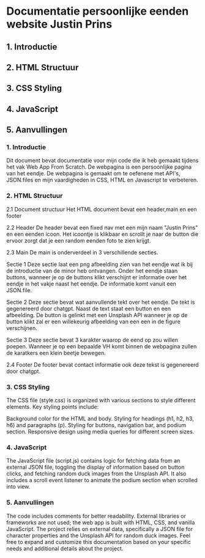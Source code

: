 # Documentatie persoonlijke eenden website Justin Prins

## 1. Introductie 
## 2. HTML Structuur 
## 3. CSS Styling
## 4. JavaScript
## 5. Aanvullingen

### 1. Introductie
Dit document bevat documentatie voor mijn code die ik heb gemaakt tijdens het vak Web App From Scratch. De webpagina is een persoonlijke pagina van het eendje. De webpagina is gemaakt om te oefenene met API's, JSON.files en mijn vaardigheden in CSS, HTML en Javascript te verbeteren.


### 2. HTML Structuur
2.1 Document structuur
Het HTML document bevat een header,main en een footer

2.2 Header
De header bevat een fixed nav met een mijn naam "Justin Prins" en een eenden icoon. Het icoontje is klikbaar en scrollt je naar de button die ervoor zorgt dat je een random eenden foto te zien krijgt.

2.3 Main 
De main is onderverdeel in 3 verschillende secties.

Sectie 1
Deze sectie laat een png afbeelding zien van het eendje wat ik bij de introductie van de minor heb ontvangen. Onder het eendje staan buttons, wanneer je op de buttons klikt verschijnt er informatie over het eendje in het vakje naast het eendje. De informatie komt vanuit een JSON.file.

Sectie 2
Deze sectie bevat wat aanvullende tekt over het eendje. De tekt is gegenereerd door chatgpt. Naast de text staat een button en een afbeelding. 
De button is gelinkt met een Unsplash API wanneer je op de button klikt zal er een willekeurig afbeelding van een een in de figure verschijnen.

Sectie 3
Deze sectie bevat 3 karakter waarop de eend op zou willen poepen. Wanneer je op een bepaalde VH komt binnen de webpagina zullen de karatkers een klein beetje bewegen.

2.4 Footer
De footer bevat contact informatie ook deze tekst is gegenereerd door chatgpt.

### 3. CSS Styling
The CSS file (style.css) is organized with various sections to style different elements. Key styling points include:

Background color for the HTML and body.
Styling for headings (h1, h2, h3, h6) and paragraphs (p).
Styling for buttons, navigation bar, and podium section.
Responsive design using media queries for different screen sizes.
### 4. JavaScript
The JavaScript file (script.js) contains logic for fetching data from an external JSON file, toggling the display of information based on button clicks, and fetching random duck images from the Unsplash API. It also includes a scroll event listener to animate the podium section when scrolled into view.

### 5. Aanvullingen
The code includes comments for better readability.
External libraries or frameworks are not used; the web app is built with HTML, CSS, and vanilla JavaScript.
The project relies on external data, specifically a JSON file for character properties and the Unsplash API for random duck images.
Feel free to expand and customize this documentation based on your specific needs and additional details about the project.